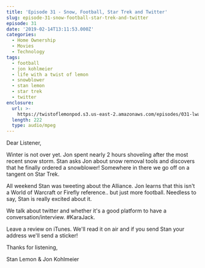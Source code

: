 ```yaml
---
title: 'Episode 31 - Snow, Football, Star Trek and Twitter'
slug: episode-31-snow-football-star-trek-and-twitter
episode: 31
date: '2019-02-14T13:11:53.000Z'
categories:
  - Home Ownership
  - Movies
  - Technology
tags:
  - football
  - jon kohlmeier
  - life with a twist of lemon
  - snowblower
  - stan lemon
  - star trek
  - twitter
enclosure:
  url: >-
    https://twistoflemonpod.s3.us-east-2.amazonaws.com/episodes/031-lwatol-20190214.mp3
  length: 222
  type: audio/mpeg
---
```


Dear Listener,

Winter is not over yet. Jon spent nearly 2 hours shoveling after the most recent snow storm. Stan asks Jon about snow removal tools and discovers that he finally ordered a snowblower! Somewhere in there we go off on a tangent on Star Trek.

All weekend Stan was tweeting about the Alliance. Jon learns that this isn't a World of Warcraft or Firefly reference.. but just more football. Needless to say, Stan is really excited about it.

We talk about twitter and whether it's a good platform to have a conversation/interview. #KaraJack.

Leave a review on iTunes. We'll read it on air and if you send Stan your address we'll send a sticker!

Thanks for listening,

Stan Lemon & Jon Kohlmeier

